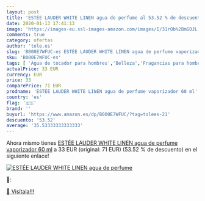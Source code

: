 ```yaml
---
layout: post
title: 'ESTÉE LAUDER WHITE LINEN agua de perfume al 53.52 % de descuento'
date: 2020-01-13 17:41:13
image: 'https://images-eu.ssl-images-amazon.com/images/I/31rOb%2BmGDJL._SL400_.jpg'
comments: true
category: ofertas
author: 'tole.es'
slug: 'B000E7WFUC-es ESTÉE LAUDER WHITE LINEN agua de perfume vaporizador 60 ml'
sku: 'B000E7WFUC-es'
tags: [ 'Agua de tocador para hombres','Belleza','Fragancias para hombres','Perfumes y fragancias','Productos para el cuidado de la piel','Sets y juegos para el cuidado de la piel','agua','de','perfume', ]
actualPrice: 33 EUR
currency: EUR
price: 33
comparePrice: 71 EUR
prodname: 'ESTÉE LAUDER WHITE LINEN agua de perfume vaporizador 60 ml'
country: 'es'
flag: '🇪🇸'
brand: ''
buyurl: 'https://www.amazon.es/dp/B000E7WFUC/?tag=tolees-21'
descuento: '53.52'
average: '35.53333333333333'
---
```


Ahora mismo tienes [ESTÉE LAUDER WHITE LINEN agua de perfume vaporizador 60 ml](https://www.amazon.es/dp/B000E7WFUC/?tag=tolees-21) a 33 EUR (original: 71 EUR) (53.52 %  de descuento) en el siguiente enlace!

[![ESTÉE LAUDER WHITE LINEN agua de perfume](https://images-eu.ssl-images-amazon.com/images/I/31rOb%2BmGDJL._SL400_.jpg)](https://www.amazon.es/dp/B000E7WFUC/?tag=tolees-21)

🔎:


[🛒 Visítala!!!](https://www.amazon.es/dp/B000E7WFUC/?tag=tolees-21)
